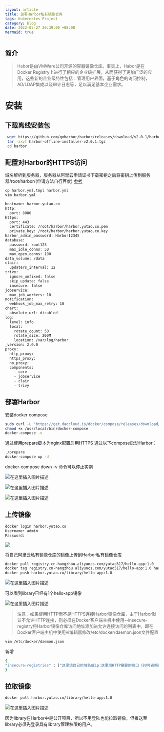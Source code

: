 ```yaml
---
layout: article
title: 部署Harbor私有镜像仓库
tags: Kubernetes Project
category: blog
date: 2022-05-27 20:39:00 +08:00
mermaid: true
---
```

## 简介

>  Habor是由VMWare公司开源的容器镜像仓库。事实上，Habor是在Docker
> Registry上进行了相应的企业级扩展，从而获得了更加广泛的应用，这些新的企业级特性包括：管理用户界面，基于角色的访问控制，AD/LDAP集成以及审计日志等，足以满足基本企业需求。

 

# 安装

## 下载离线安装包

```bash
 wget https://github.com/goharbor/harbor/releases/download/v2.0.1/harbor-offline-installer-v2.0.1.tgz
 tar -zxvf harbor-offline-installer-v2.0.1.tgz
 cd harbor
```


## 配置对Harbor的HTTPS访问

域名解析到服务器，服务器从阿里云申请证书下载密钥之后将密钥上传到服务器/root/harbor/(申请方法自行百度)
[参考](https://blog.yutao.co/blog/2022/04/06/Nginx-%E9%85%8D%E7%BD%AEHTTPS.html)

```bash
cp harbor.yml.tmpl harbor.yml
vim harbor.yml
```

```bash
hostname: harbor.yutao.co
http:
  port: 8080
https:
  port: 443
  certificate: /root/harbor/harbor.yutao.co.pem
  private_key: /root/harbor/harbor.yutao.co.key
harbor_admin_password: Harbor12345
database:
  password: root123
  max_idle_conns: 50
  max_open_conns: 100
data_volume: /data
clair:
  updaters_interval: 12
trivy:
  ignore_unfixed: false
  skip_update: false
  insecure: false
jobservice:
  max_job_workers: 10
notification:
  webhook_job_max_retry: 10
chart:
  absolute_url: disabled
log:
  level: info
  local:
    rotate_count: 50
    rotate_size: 200M
    location: /var/log/harbor
_version: 2.0.0
proxy:
  http_proxy:
  https_proxy:
  no_proxy:
  components:
    - core
    - jobservice
    - clair
    - trivy
```

## 部署Harbor
安装docker compose

```bash
sudo curl -L "https://get.daocloud.io/docker/compose/releases/download/1.29.2/docker-compose-$(uname -s)-$(uname -m)" -o /usr/local/bin/docker-compose
chmod +x /usr/local/bin/docker-compose
docker-compose -v
```
通过使用prepare脚本为nginx配置启用HTTPS
通过以下compose启动Harbor：
```bash
./prepare
docker-compose up -d
```

docker-compose down -v 命令可以停止实例


![在这里插入图片描述](https://img-blog.csdnimg.cn/cde06e1a21e94844b19325165194a7e8.png)

![在这里插入图片描述](https://img-blog.csdnimg.cn/e3c922b89caf40ac8119f172352fb9d1.png)


![在这里插入图片描述](https://img-blog.csdnimg.cn/0e784bc69ec7406dbe6891ec8d3b8245.png)

## 上传镜像

```bash
docker login harbor.yutao.co
Username: admin
Password: 
```

![](https://img-blog.csdnimg.cn/6abc8ef2ce1b4bf390fcf6a3565d6fac.png)

将自己阿里云私有镜像仓库的镜像上传到Harbor私有镜像仓库

```bash
docker pull registry.cn-hangzhou.aliyuncs.com/yutao517/hello-app:1.0
docker tag registry.cn-hangzhou.aliyuncs.com/yutao517/hello-app:1.0 harbor.yutao.co/library/hello-app:1.0
docker push harbor.yutao.co/library/hello-app:1.0
```


![在这里插入图片描述](https://img-blog.csdnimg.cn/fd1b211f49e54ceeb18f7a42e73a8cfb.png)

可以看到library已经有1个hello-app镜像

![在这里插入图片描述](https://img-blog.csdnimg.cn/7687dd88a8e842c0aed7f6541ab3fb69.png)

> 注意：如果使用HTTP而不是HTTPS连接Harbor镜像仓库，由于Harbor默认不允许HTTP连接，则必须在Docker客户端主机中使用--insecure-registry将Harbor镜像仓库访问地址添加进允许连接访问的列表中。即在Docker客户端主机中使用vi编辑器修改/etc/docker/daemon.json文件配置

```bash
vim /etc/docker/daemon.json
```
新增
```bash
{
"insecure-registries" : ["这里填自己的域名或ip:这里填HTTP暴露的端口（80可省略）", "0.0.0.0"]
}
```
## 拉取镜像

```bash
docker pull harbor.yutao.co/library/hello-app:1.0
```

![在这里插入图片描述](https://img-blog.csdnimg.cn/0b2f09a41df94901816fd1431cc562fb.png)

因为library在Harbor中是公开项目，所以不用登陆也能拉取镜像，但推送至library必须先登录具有library管理权限的用户。
